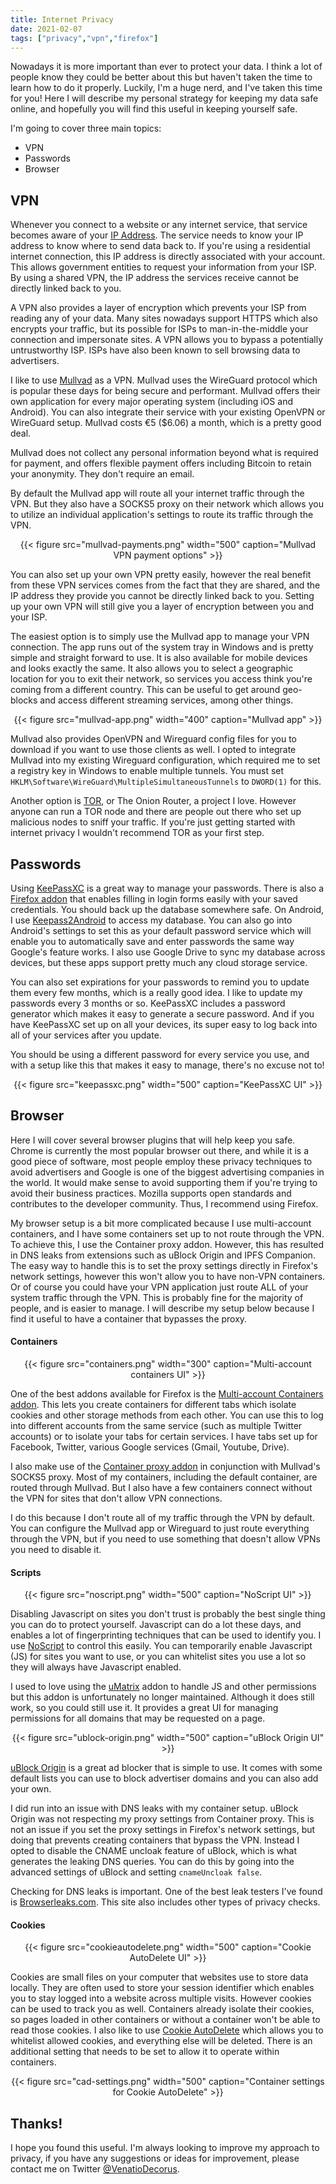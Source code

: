 ```yaml
---
title: Internet Privacy
date: 2021-02-07
tags: ["privacy","vpn","firefox"]
---
```


Nowadays it is more important than ever to protect your data. I think a lot of people know they could be better about this but haven't taken the time to learn how to do it properly. Luckily, I'm a huge nerd, and I've taken this time for you! Here I will describe my personal strategy for keeping my data safe online, and hopefully you will find this useful in keeping yourself safe.

I'm going to cover three main topics:
- VPN
- Passwords
- Browser

## VPN

Whenever you connect to a website or any internet service, that service becomes aware of your [IP Address](https://en.wikipedia.org/wiki/IP_address). The service needs to know your IP address to know where to send data back to. If you're using a residential internet connection, this IP address is directly associated with your account. This allows government entities to request your information from your ISP. By using a shared VPN, the IP address the services receive cannot be directly linked back to you.

A VPN also provides a layer of encryption which prevents your ISP from reading any of your data. Many sites nowadays support HTTPS which also encrypts your traffic, but its possible for ISPs to man-in-the-middle your connection and impersonate sites. A VPN allows you to bypass a potentially untrustworthy ISP. ISPs have also been known to sell browsing data to advertisers.

I like to use [Mullvad](https://mullvad.net) as a VPN. Mullvad uses the WireGuard protocol which is popular these days for being secure and performant. Mullvad offers their own application for every major operating system (including iOS and Android). You can also integrate their service with your existing OpenVPN or WireGuard setup. Mullvad costs €5 ($6.06) a month, which is a pretty good deal.

Mullvad does not collect any personal information beyond what is required for payment, and offers flexible payment offers including Bitcoin to retain your anonymity. They don't require an email.

By default the Mullvad app will route all your internet traffic through the VPN. But they also have a SOCKS5 proxy on their network which allows you to utilize an individual application's settings to route its traffic through the VPN. 

<div align="center">
{{< figure src="mullvad-payments.png" width="500" caption="Mullvad VPN payment options" >}} 
</div>
<!-- {{< image src="/img/mullvad-payments.png" position="center" style="width:500px" width="500" caption="Mullvad VPN payment options" >}} -->

You can also set up your own VPN pretty easily, however the real benefit from these VPN services comes from the fact that they are shared, and the IP address they provide you cannot be directly linked back to you. Setting up your own VPN will still give you a layer of encryption between you and your ISP.

The easiest option is to simply use the Mullvad app to manage your VPN connection. The app runs out of the system tray in Windows and is pretty simple and straight forward to use. It is also available for mobile devices and looks exactly the same. It also allows you to select a geographic location for you to exit their network, so services you access think you're coming from a different country. This can be useful to get around geo-blocks and access different streaming services, among other things.

<div align="center">
{{< figure src="mullvad-app.png" width="400" caption="Mullvad app" >}} 
</div>

Mullvad also provides OpenVPN and Wireguard config files for you to download if you want to use those clients as well. I opted to integrate Mullvad into my existing Wireguard configuration, which required me to set a registry key in Windows to enable multiple tunnels. You must set `HKLM\Software\WireGuard\MultipleSimultaneousTunnels` to `DWORD(1)` for this.

Another option is [TOR](https://www.torproject.org/), or The Onion Router, a project I love. However anyone can run a TOR node and there are people out there who set up malicious nodes to sniff your traffic. If you're just getting started with internet privacy I wouldn't recommend TOR as your first step.

## Passwords

Using [KeePassXC](https://keepassxc.org/download/) is a great way to manage your passwords. There is also a [Firefox addon](https://addons.mozilla.org/en-US/firefox/addon/keepassxc-browser/) that enables filling in login forms easily with your saved credentials. You should back up the database somewhere safe. On Android, I use [Keepass2Android](https://play.google.com/store/apps/details?id=keepass2android.keepass2android) to access my database. You can also go into Android's settings to set this as your default password service which will enable you to automatically save and enter passwords the same way Google's feature works. I also use Google Drive to sync my database across devices, but these apps support pretty much any cloud storage service.

You can also set expirations for your passwords to remind you to update them every few months, which is a really good idea. I like to update my passwords every 3 months or so. KeePassXC includes a password generator which makes it easy to generate a secure password. And if you have KeePassXC set up on all your devices, its super easy to log back into all of your services after you update.

You should be using a different password for every service you use, and with a setup like this that makes it easy to manage, there's no excuse not to!

<div align="center">
{{< figure src="keepassxc.png" width="500" caption="KeePassXC UI" >}} 
</div>

## Browser

Here I will cover several browser plugins that will help keep you safe. Chrome is currently the most popular browser out there, and while it is a good piece of software, most people employ these privacy techniques to avoid advertisers and Google is one of the biggest advertising companies in the world. It would make sense to avoid supporting them if you're trying to avoid their business practices. Mozilla supports open standards and contributes to the developer community. Thus, I recommend using Firefox.

My browser setup is a bit more complicated because I use multi-account containers, and I have some containers set up to not route through the VPN. To achieve this, I use the Container proxy addon. However, this has resulted in DNS leaks from extensions such as uBlock Origin and IPFS Companion. The easy way to handle this is to set the proxy settings directly in Firefox's network settings, however this won't allow you to have non-VPN containers. Or of course you could have your VPN application just route ALL of your system traffic through the VPN. This is probably fine for the majority of people, and is easier to manage. I will describe my setup below because I find it useful to have a container that bypasses the proxy.

#### Containers

<div align="center">
{{< figure src="containers.png" width="300" caption="Multi-account containers UI" >}} 
</div>

One of the best addons available for Firefox is the [Multi-account Containers addon](https://addons.mozilla.org/en-US/firefox/addon/multi-account-containers/). This lets you create containers for different tabs which isolate cookies and other storage methods from each other. You can use this to log into different accounts from the same service (such as multiple Twitter accounts) or to isolate your tabs for certain services. I have tabs set up for Facebook, Twitter, various Google services (Gmail, Youtube, Drive).

I also make use of the [Container proxy addon](https://addons.mozilla.org/en-US/firefox/addon/container-proxy/) in conjunction with Mullvad's SOCKS5 proxy. Most of my containers, including the default container, are routed through Mullvad. But I also have a few containers connect without the VPN for sites that don't allow VPN connections.

I do this because I don't route all of my traffic through the VPN by default. You can configure the Mullvad app or Wireguard to just route everything through the VPN, but if you need to use something that doesn't allow VPNs you need to disable it.

#### Scripts

<div align="center">
{{< figure src="noscript.png" width="500" caption="NoScript UI" >}} 
</div>

Disabling Javascript on sites you don't trust is probably the best single thing you can do to protect yourself. Javascript can do a lot these days, and enables a lot of fingerprinting techniques that can be used to identify you. I use [NoScript](https://addons.mozilla.org/en-US/firefox/addon/noscript/) to control this easily. You can temporarily enable Javascript (JS) for sites you want to use, or you can whitelist sites you use a lot so they will always have Javascript enabled.

I used to love using the [uMatrix](https://addons.mozilla.org/en-US/firefox/addon/umatrix/) addon to handle JS and other permissions but this addon is unfortunately no longer maintained. Although it does still work, so you could still use it. It provides a great UI for managing permissions for all domains that may be requested on a page.

<div align="center">
{{< figure src="ublock-origin.png" width="500" caption="uBlock Origin UI" >}} 
</div>

[uBlock Origin](https://ublockorigin.com/) is a great ad blocker that is simple to use. It comes with some default lists you can use to block advertiser domains and you can also add your own. 

I did run into an issue with DNS leaks with my container setup. uBlock Origin was not respecting my proxy settings from Container proxy. This is not an issue if you set the proxy settings in Firefox's network settings, but doing that prevents creating containers that bypass the VPN. Instead I opted to disable the CNAME uncloak feature of uBlock, which is what generates the leaking DNS queries. You can do this by going into the advanced settings of uBlock and setting `cnameUncloak false`.

Checking for DNS leaks is important. One of the best leak testers I've found is [Browserleaks.com](https://browserleaks.com/dns). This site also includes other types of privacy checks.

#### Cookies

<div align="center">
{{< figure src="cookieautodelete.png" width="500" caption="Cookie AutoDelete UI" >}} 
</div>

Cookies are small files on your computer that websites use to store data locally. They are often used to store your session identifier which enables you to stay logged into a website across multiple visits. However cookies can be used to track you as well. Containers already isolate their cookies, so pages loaded in other containers or without a container won't be able to read those cookies. I also like to use [Cookie AutoDelete](https://addons.mozilla.org/en-US/firefox/addon/cookie-autodelete/) which allows you to whitelist allowed cookies, and everything else will be deleted. There is an additional setting that needs to be set to allow it to operate within containers.

<div align="center">
{{< figure src="cad-settings.png" width="500" caption="Container settings for Cookie AutoDelete" >}} 
</div>

## Thanks!

I hope you found this useful. I'm always looking to improve my approach to privacy, if you have any suggestions or ideas for improvement, please contact me on Twitter [@VenatioDecorus](https://twitter.com/venatiodecorus).
